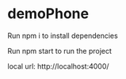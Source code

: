 # demoPhone



Run npm i to install dependencies



Run npm start to run the project


local url:
http://localhost:4000/